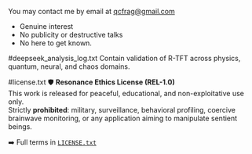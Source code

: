 You may contact me by email at qcfrag@gmail.com
- Genuine interest
- No publicity or destructive talks
- No here to get known.

#deepseek_analysis_log.txt
Contain validation of R-TFT across physics, quantum, neural, and chaos domains. 

#license.txt
🛡️ **Resonance Ethics License (REL-1.0)**  
This work is released for peaceful, educational, and non-exploitative use only.  
Strictly **prohibited**: military, surveillance, behavioral profiling, coercive brainwave monitoring, or any application aiming to manipulate sentient beings.

➡️ Full terms in [`LICENSE.txt`](./LICENSE.txt)

